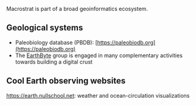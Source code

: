 Macrostrat is part of a broad geoinformatics ecosystem.

## Geological systems

- Paleobiology database (PBDB): [https://paleobiodb.org](https://paleobiodb.org)
- The [EarthByte](https://www.earthbyte.org) group is engaged in many complementary activities towards building a
  digital crust

## Cool Earth observing websites

https://earth.nullschool.net: weather and ocean-circulation visualizations
